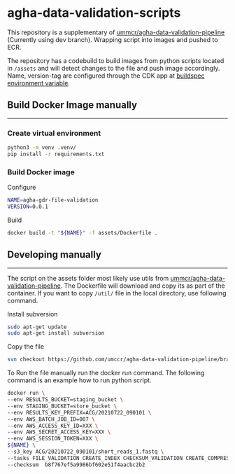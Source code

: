 # agha-data-validation-scripts


This repository is a supplementary of [ummcr/agha-data-validation-pipeline](https://github.com/umccr/agha-data-validation-pipeline) (Currently using dev branch).
Wrapping script into images and pushed to ECR.

The repository has a codebuild to build images from python scripts located in `/assets` and will detect changes to the 
file and push image accordingly. Name, version-tag are configured through the CDK app at [buildspec environment variable](/stacks/codebuild_stack.py#L45).

## Build Docker Image manually
___

### Create virtual environment
```bash
python3 -m venv .venv/
pip install -r requirements.txt
```

### Build Docker image
Configure
```bash
NAME=agha-gdr-file-validation
VERSION=0.0.1
```

Build
```bash
docker build -t "${NAME}" -f assets/Dockerfile .
```
## Developing manually
___

The script on the assets folder most likely use utils from [ummcr/agha-data-validation-pipeline](https://github.com/umccr/agha-data-validation-pipeline/tree/dev/lambdas/layers/util).
The Dockerfile will download and copy its as part of the container. If you want to copy `/util/` file in the local directory, use following command.

Install subversion
```bash
sudo apt-get update
sudo apt-get install subversion
```

Copy the file
```bash
svn checkout https://github.com/umccr/agha-data-validation-pipeline/branches/dev/lambdas/layers/util
```

To Run the file manually run the docker run command. 
The following command is an example how to run python script.
```bash
docker run \
--env RESULTS_BUCKET=staging_bucket \
--env STAGING_BUCKET=store_bucket \
--env RESULTS_KEY_PREFIX=ACG/20210722_090101 \
--env AWS_BATCH_JOB_ID=007 \
--env AWS_ACCESS_KEY_ID=XXX \
--env AWS_SECRET_ACCESS_KEY=XXX \
--env AWS_SESSION_TOKEN=XXX \
${NAME} \
--s3_key ACG/20210722_090101/short_reads_1.fastq \
--tasks FILE_VALIDATION CREATE_INDEX CHECKSUM_VALIDATION CREATE_COMPRESS \
--checksum 	b8f767ef5a9986bf602e51f4aacbc2b2

```